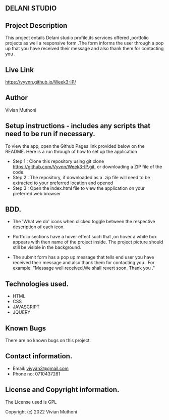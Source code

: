 ## DELANI STUDIO

## Project Description

This project entails Delani studio profile,its services offered ,portfolio projects as well a responsive form .The form informs the user through a pop up that you have received their message and also thank them for contacting you .

## Live Link

https://vyvnn.github.io/Week3-IP/

## Author

Vivian Muthoni

## Setup instructions - includes any scripts that need to be run if necessary.

To view the app, open the Github Pages link provided below on the README. Here is a run through of how to set up the application

- Step 1 : Clone this repository using git clone https://github.com/Vyvnn/Week3-IP.git, or downloading a ZIP file of the code.
- Step 2 : The repository, if downloaded as a .zip file will need to be extracted to your preferred location and opened
- Step 3 : Open the index.html file to view the application on your preferred web browser

## BDD.

- The 'What we do' icons when clicked toggle between the respective description of each icon.

- Portfolio sections have a hover effect such that ,on hover a white box appears with then name of the project inside. The project picture should still be visible in the background.

- The submit form has a pop up message that tells end user you have received their message and also thank them for contacting you . For example: "Message well received,We shall revert soon. Thank you ."

## Technologies used.

- HTML
- CSS
- JAVASCRIPT
- JQUERY

## Known Bugs

There are no known bugs on this project.

## Contact information.

- Email: vivyan3@gmail.com
- Phone no: 0710437281

## License and Copyright information.

The License used is GPL

Copyright (c) 2022 Vivian Muthoni

